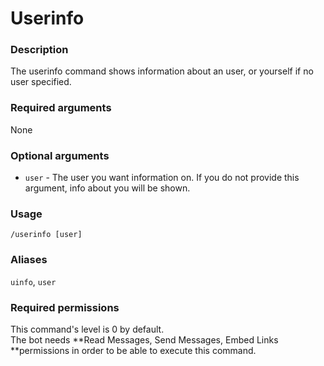 # Userinfo

### **Description**

The userinfo command shows information about an user, or yourself if no user specified.

### **Required arguments**

None‌

### **Optional arguments**

* `user` - The user you want information on. If you do not provide this argument, info about you will be shown.

### **Usage**

```
/userinfo [user]
```

### **Aliases**

`uinfo‌`, `user`

### **Required permissions**

This command's level is 0 by default.\
The bot needs **Read Messages, Send Messages, Embed Links **permissions in order to be able to execute this command.
